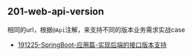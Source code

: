## 201-web-api-version

相同的url，根据`@Api`注解，来支持不同的版本业务需求实战case

- [191225-SpringBoot-应用篇-实现后端的接口版本支持](http://spring.hhui.top/spring-blog/2019/12/25/191225-SpringBoot-%E5%BA%94%E7%94%A8%E7%AF%87-%E5%AE%9E%E7%8E%B0%E5%90%8E%E7%AB%AF%E7%9A%84%E6%8E%A5%E5%8F%A3%E7%89%88%E6%9C%AC%E6%94%AF%E6%8C%81/)